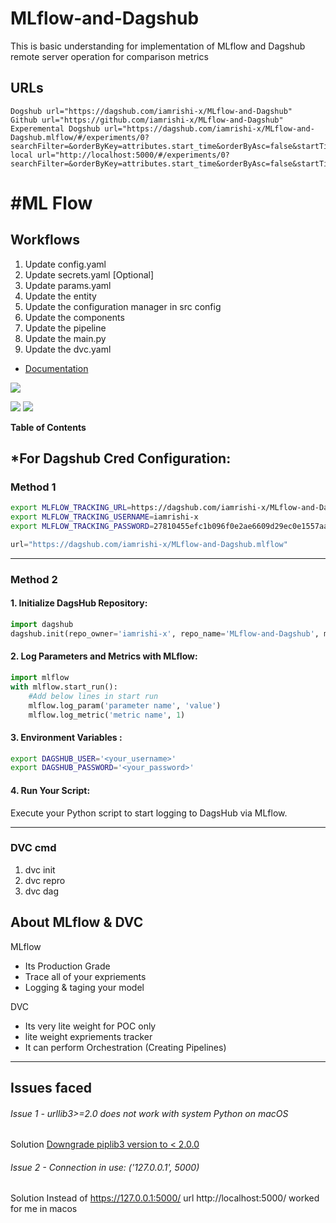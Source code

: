# MLflow-and-Dagshub
This is basic understanding for implementation of MLflow and Dagshub remote server operation for comparison metrics

## URLs
```shell
Dogshub url="https://dagshub.com/iamrishi-x/MLflow-and-Dagshub"
Github url="https://github.com/iamrishi-x/MLflow-and-Dagshub"
Experemental Dogshub url="https://dagshub.com/iamrishi-x/MLflow-and-Dagshub.mlflow/#/experiments/0?searchFilter=&orderByKey=attributes.start_time&orderByAsc=false&startTime=ALL&lifecycleFilter=Active&modelVersionFilter=All+Runs&datasetsFilter=W10%3D"
local url="http://localhost:5000/#/experiments/0?searchFilter=&orderByKey=attributes.start_time&orderByAsc=false&startTime=ALL&lifecycleFilter=Active&modelVersionFilter=All+Runs&datasetsFilter=W10%3D"
```

# #ML Flow
## Workflows

1. Update config.yaml
2. Update secrets.yaml [Optional]
3. Update params.yaml
4. Update the entity
5. Update the configuration manager in src config
6. Update the components
7. Update the pipeline 
8. Update the main.py
9. Update the dvc.yaml

- [Documentation](https://mlflow.org/docs/latest/index.html)

![](https://img.shields.io/github/stars/pandao/editor.md.svg) 

![](https://img.shields.io/github/tag/pandao/editor.md.svg) 
![](https://img.shields.io/github/release/pandao/editor.md.svg) 

**Table of Contents**

## *For Dagshub Cred Configuration:
### Method 1
```bash
export MLFLOW_TRACKING_URL=https://dagshub.com/iamrishi-x/MLflow-and-Dagshub.mlflow/
export MLFLOW_TRACKING_USERNAME=iamrishi-x
export MLFLOW_TRACKING_PASSWORD=27810455efc1b096f0e2ae6609d29ec0e1557aae
```
```python
url="https://dagshub.com/iamrishi-x/MLflow-and-Dagshub.mlflow"
```
---
### Method 2
#### 1. Initialize DagsHub Repository:
```python
import dagshub
dagshub.init(repo_owner='iamrishi-x', repo_name='MLflow-and-Dagshub', mlflow=True)
```

#### 2. Log Parameters and Metrics with MLflow:

```python
import mlflow
with mlflow.start_run():
    #Add below lines in start run
    mlflow.log_param('parameter name', 'value')
    mlflow.log_metric('metric name', 1)
```
#### 3. Environment Variables :
```sh
export DAGSHUB_USER='<your_username>'
export DAGSHUB_PASSWORD='<your_password>'
```

#### 4. Run Your Script:
Execute your Python script to start logging to DagsHub via MLflow.

---

### DVC cmd
1. dvc init
2. dvc repro
3. dvc dag

## About MLflow & DVC
MLflow
 - Its Production Grade
 - Trace all of your expriements
 - Logging & taging your model

DVC
 - Its very lite weight for POC only
 - lite weight expriements tracker
 - It can perform Orchestration (Creating Pipelines)
---


## Issues faced
###### Issue 1 - urllib3>=2.0 does not work with system Python on macOS 
Solution [Downgrade piplib3 version to < 2.0.0 ](https://stackoverflow.com/questions/76187256/importerror-urllib3-v2-0-only-supports-openssl-1-1-1-currently-the-ssl-modu "Heading link")

###### Issue 2 - Connection in use: ('127.0.0.1', 5000)
Solution Instead of https://127.0.0.1:5000/ url
http://localhost:5000/ worked for me in macos 
